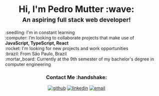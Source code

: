 <h1 style="text-align: center;margin-bottom: 5px;">Hi, I'm Pedro Mutter :wave:</h1>
<h3 style="font-size: 1.2rem; text-align: center;margin: 0 0 20px 0;">An aspiring full stack web developer!</h3>

<ul style="list-style: none;">
<li>:seedling: I'm in constant learning</li>
<li>:computer: I’m looking to collaborate projects that make use of <strong>JavaScript, TypeScript, React</strong></li>
<li>:rocket: I'm looking for new projects and work opportunities</li>
<li>:brazil: From Sâo Paulo, Brazil</li>
<li>:mortar_board: Currently at the 9th semester of my bachelor's degree in computer engineering</li>
</ul>

<div align="center">
<h3>Contact Me :handshake:</h3>
<a href="https://github.com/pedromutter" target="_blank"><img src="https://img.shields.io/badge/-Pedro_Mutter-black?logo=github&style=flat-square" alt="github"/></a>
<a href="https://www.linkedin.com/in/pedromutter" target="_blank"><img src="https://img.shields.io/badge/-Pedro_Mutter-blue?logo=linkedin&style=flat-square" alt="linkedin"></a>
<a href="mailto:pedro.mutter1@gmail.com"><img src="https://img.shields.io/badge/-pedro.mutter1@gmail.com-white?logo=gmail&style=flat-square" alt="email"/></a>
</div>
